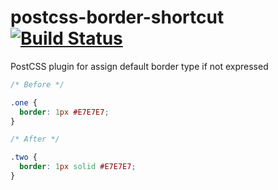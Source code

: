 # postcss-border-shortcut [![Build Status][ci-img]][ci]

PostCSS plugin for assign default border type if not expressed

[PostCSS]: https://github.com/postcss/postcss
[ci-img]:  https://travis-ci.org/michelemazzucco/postcss-border-shortcut.svg
[ci]:      https://travis-ci.org/michelemazzucco/postcss-border-shortcut

```css
/* Before */

.one {
  border: 1px #E7E7E7;
}

/* After */

.two {
  border: 1px solid #E7E7E7;
}
```
